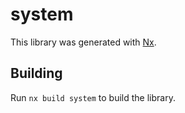 # system

This library was generated with [Nx](https://nx.dev).

## Building

Run `nx build system` to build the library.
